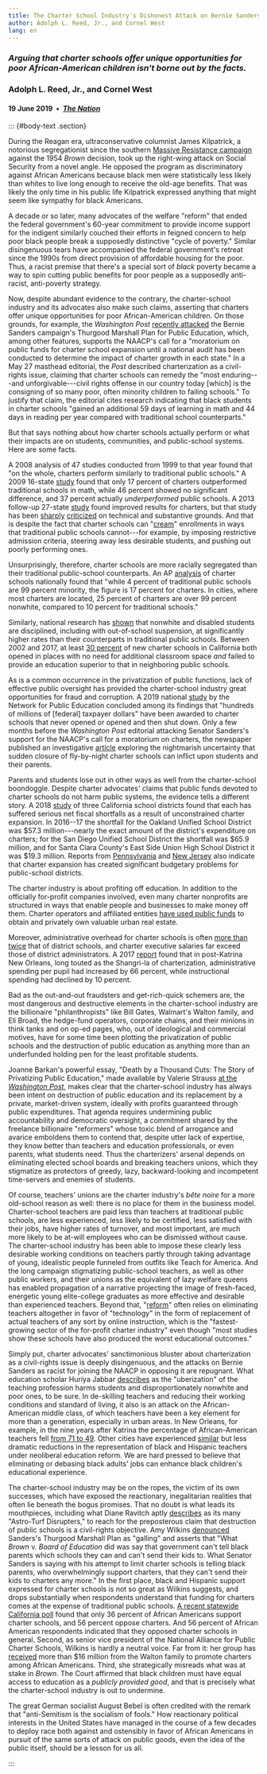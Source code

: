```yaml
---
title: The Charter School Industry's Dishonest Attack on Bernie Sanders
author: Adolph L. Reed, Jr., and Cornel West
lang: en
---
```


### _Arguing that charter schools offer unique opportunities for poor African-American children isn't borne out by the facts._

### Adolph L. Reed, Jr., and Cornel West

#### 19 June 2019&ensp;&bull;&ensp;[_The Nation_](https://www.thenation.com/article/bernie-sanders-charter-schools/)

::: {#body-text .section}

During the Reagan era, ultraconservative columnist James Kilpatrick, a notorious segregationist since the southern [Massive Resistance campaign](http://civilrights.woodson.virginia.edu/exhibits/show/massive-resistance/overview) against the 1954 _Brown_ decision, took up the right-wing attack on Social Security from a novel angle. He opposed the program as discriminatory against African Americans because black men were statistically less likely than whites to live long enough to receive the old-age benefits. That was likely the only time in his public life Kilpatrick expressed anything that might seem like sympathy for black Americans.

A decade or so later, many advocates of the welfare "reform" that ended the federal government's 60-year commitment to provide income support for the indigent similarly couched their efforts in feigned concern to help poor black people break a supposedly distinctive "cycle of poverty." Similar disingenuous tears have accompanied the federal government's retreat since the 1990s from direct provision of affordable housing for the poor. Thus, a racist premise that there's a special sort of _black_ poverty became a way to spin cutting public benefits for poor people as a supposedly anti-racist, anti-poverty strategy.

Now, despite abundant evidence to the contrary, the charter-school industry and its advocates also make such claims, asserting that charters offer unique opportunities for poor African-American children. On those grounds, for example, the _Washington Post_ [recently attacked](https://www.washingtonpost.com/opinions/theres-nothing-progressive-about-strangling-charter-schools/2019/05/27/acb80baa-7bfb-11e9-a5b3-34f3edf1351e_story.html) the Bernie Sanders campaign's Thurgood Marshall Plan for Public Education, which, among other features, supports the NAACP's call for a "moratorium on public funds for charter school expansion until a national audit has been conducted to determine the impact of charter growth in each state." In a May 27 masthead editorial, the _Post_ described charterization as a civil-rights issue, claiming that charter schools can remedy the "most enduring---and unforgivable---civil rights offense in our country today \[which\] is the consigning of so many poor, often minority children to failing schools." To justify that claim, the editorial cites research indicating that black students in charter schools "gained an additional 59 days of learning in math and 44 days in reading per year compared with traditional school counterparts."

But that says nothing about how charter schools actually perform or what their impacts are on students, communities, and public-school systems. Here are some facts.

A 2008 analysis of 47 studies conducted from 1999 to that year found that "on the whole, charters perform similarly to traditional public schools." A 2009 16-state [study](https://credo.stanford.edu/sites/g/files/sbiybj6481/f/multiple_choice_executive_summary.pdf) found that only 17 percent of charters outperformed traditional schools in math, while 46 percent showed no significant difference, and 37 percent actually _underperformed_ public schools. A 2013 follow-up 27-state [study](https://credo.stanford.edu/sites/g/files/sbiybj6481/f/ncss_2013_executive_summary.pdf) found improved results for charters, but that study has been [sharply](https://nepc.colorado.edu/sites/default/files/ttr-_credo2013.pdf) [criticized](https://www.huffpost.com/entry/new-orleans-charter-schools-problems-exposed-at-naacp_b_58ff4297e4b0c13feaa5c810) on technical and substantive grounds. And that is despite the fact that charter schools can "[cream](https://nepc.colorado.edu/publication/TCR-Dirty-Dozen)" enrollments in ways that traditional public schools cannot---for example, by imposing restrictive admission criteria, steering away less desirable students, and pushing out poorly performing ones.

Unsurprisingly, therefore, charter schools are more racially segregated than their traditional public-school counterparts. An AP [analysis](https://www.apnews.com/e9c25534dfd44851a5e56bd57454b4f5) of charter schools nationally found that "while 4 percent of traditional public schools are 99 percent minority, the figure is 17 percent for charters. In cities, where most charters are located, 25 percent of charters are over 99 percent nonwhite, compared to 10 percent for traditional schools."

Similarly, national research has [shown](https://www.laprogressive.com/charters-suspend-black-students/) that nonwhite and disabled students are disciplined, including with out-of-school suspension, at significantly higher rates than their counterparts in traditional public schools. Between 2002 and 2017, at least [30 percent](https://www.inthepublicinterest.org/wp-content/uploads/FINAL_ITPI_SpendingBlind_April2017.pdf) of new charter schools in California both opened in places with no need for additional classroom space _and_ failed to provide an education superior to that in neighboring public schools.

As is a common occurrence in the privatization of public functions, lack of effective public oversight has provided the charter-school industry great opportunities for fraud and corruption. A 2019 national [study](https://networkforpubliceducation.org/asleepatthewheel/) by the Network for Public Education concluded among its findings that "hundreds of millions of \[federal\] taxpayer dollars" have been awarded to charter schools that never opened or opened and then shut down. Only a few months before the _Washington Post_ editorial attacking Senator Sanders's support for the NAACP's call for a moratorium on charters, the newspaper published an investigative [article](https://www.washingtonpost.com/local/education/its-absolutely-terrible-when-a-charter-school-closes-what-happens-to-the-kids/2019/01/31/d786350a-1a9e-11e9-88fe-f9f77a3bcb6c_story.html) exploring the nightmarish uncertainty that sudden closure of fly-by-night charter schools can inflict upon students and their parents.

Parents and students lose out in other ways as well from the charter-school boondoggle. Despite charter advocates' claims that public funds devoted to charter schools do not harm public systems, the evidence tells a different story. A 2018 [study](https://www.inthepublicinterest.org/wp-content/uploads/ITPI_Breaking_Point_May2018FINAL.pdf) of three California school districts found that each has suffered serious net fiscal shortfalls as a result of unconstrained charter expansion. In 2016--17 the shortfall for the Oakland Unified School District was \$57.3 million---nearly the exact amount of the district's expenditure on charters; for the San Diego Unified School District the shortfall was \$65.9 million, and for Santa Clara County's East Side Union High School District it was \$19.3 million. Reports from [Pennsylvania](https://triblive.com/news/pennsylvania/school-finance-experts-call-for-charter-school-funding-reforms/) and [New Jersey](https://www.northjersey.com/in-depth/news/watchdog/2019/03/27/nj-charter-schools-nj-tax-money-disappearing/2139903002/) also indicate that charter expansion has created significant budgetary problems for public-school districts.

The charter industry is about profiting off education. In addition to the officially for-profit companies involved, even many charter nonprofits are structured in ways that enable people and businesses to make money off them. Charter operators and affiliated entities [have used public funds](https://www.inthepublicinterest.org/wp-content/uploads/FINAL_ITPI_SpendingBlind_April2017.pdf) to obtain and privately own valuable urban real estate.

Moreover, administrative overhead for charter schools is often [more than twice](https://nepc.colorado.edu/publication/charter-revenue) that of district schools, and charter executive salaries far exceed those of district administrators. A 2017 [report](https://thelensnola.org/2017/01/17/study-says-new-orleans-schools-spend-more-on-administration-and-less-on-teaching-after-charter-transformation/) found that in post-Katrina New Orleans, long touted as the Shangri-la of charterization, administrative spending per pupil had increased by 66 percent, while instructional spending had declined by 10 percent.

Bad as the out-and-out fraudsters and get-rich-quick schemers are, the most dangerous and destructive elements in the charter-school industry are the billionaire "philanthropists" like Bill Gates, Walmart's Walton family, and Eli Broad, the hedge-fund operators, corporate chains, and their minions in think tanks and on op-ed pages, who, out of ideological and commercial motives, have for some time been plotting the privatization of public schools and the destruction of public education as anything more than an underfunded holding pen for the least profitable students.

Joanne Barkan's powerful essay, "Death by a Thousand Cuts: The Story of Privatizing Public Education," made available by Valerie Strauss [at the _Washington Post_](https://www.washingtonpost.com/news/answer-sheet/wp/2018/05/30/what-and-who-is-fueling-the-movement-to-privatize-public-education-and-why-you-should-care/), makes clear that the charter-school industry has always been intent on destruction of public education and its replacement by a private, market-driven system, ideally with profits guaranteed through public expenditures. That agenda requires undermining public accountability and democratic oversight, a commitment shared by the freelance billionaire "reformers" whose toxic blend of arrogance and avarice emboldens them to contend that, despite utter lack of expertise, they know better than teachers and education professionals, or even parents, what students need. Thus the charterizers' arsenal depends on eliminating elected school boards and breaking teachers unions, which they stigmatize as protectors of greedy, lazy, backward-looking and incompetent time-servers and enemies of students.

Of course, teachers' unions are the charter industry's _bête noire_ for a more old-school reason as well: there is no place for them in the business model. Charter-school teachers are paid less than teachers at traditional public schools, are less experienced, less likely to be certified, less satisfied with their jobs, have higher rates of turnover, and most important, are much more likely to be at-will employees who can be dismissed without cause. The charter-school industry has been able to impose these clearly less desirable working conditions on teachers partly through taking advantage of young, idealistic people funneled from outfits like Teach for America. And the long campaign stigmatizing public-school teachers, as well as other public workers, and their unions as the equivalent of lazy welfare queens has enabled propagation of a narrative projecting the image of fresh-faced, energetic young elite-college graduates as more effective and desirable than experienced teachers. Beyond that, "[reform](https://www.thenation.com/article/what-happens-when-your-teacher-robot/)" often relies on eliminating teachers altogether in favor of "technology" in the form of replacement of actual teachers of any sort by online instruction, which is the "fastest-growing sector of the for-profit charter industry" even though "most studies show these schools have also produced the worst educational outcomes."

Simply put, charter advocates' sanctimonious bluster about charterization as a civil-rights issue is deeply disingenuous, and the attacks on Bernie Sanders as racist for joining the NAACP in opposing it are repugnant. What education scholar Huriya Jabbar [describes](https://thehill.com/opinion/education/411750-charter-schools-uberization-of-teaching-profession-hurts-kids-too) as the "uberization" of the teaching profession harms students and disproportionately nonwhite and poor ones, to be sure. In de-skilling teachers and reducing their working conditions and standard of living, it also is an attack on the African-American middle class, of which teachers have been a key element for more than a generation, especially in urban areas. In New Orleans, for example, in the nine years after Katrina the percentage of African-American teachers fell [from 71 to 49](https://educationresearchalliancenola.org/files/publications/ERA1506-Policy-Brief-Teacher-Workforce-Cover.pdf). Other cities have experienced [similar](https://www.bettergov.org/news/declining-numbers-of-black-teachers-at-cps/) but less dramatic reductions in the representation of black and Hispanic teachers under neoliberal education reform. We are hard pressed to believe that eliminating or debasing black adults' jobs can enhance black children's educational experience.

The charter-school industry may be on the ropes, the victim of its own successes, which have exposed the reactionary, inegalitarian realities that often lie beneath the bogus promises. That no doubt is what leads its mouthpieces, including what Diane Ravitch aptly [describes](https://dianeravitch.net/2019/06/05/mercedes-schneider-the-walton-foundation-funds-a-new-grassroots-initiative/) as its many "Astro-Turf Disrupters," to reach for the preposterous claim that destruction of public schools is a civil-rights objective. Amy Wilkins [denounced](https://www.nytimes.com/2019/05/23/us/politics/bernie-sanders-charter-schools.html) Sanders's Thurgood Marshall Plan as "galling" and asserts that "What _Brown_ v. _Board of Education_ did was say that government can't tell black parents which schools they can and can't send their kids to. What Senator Sanders is saying with his attempt to limit charter schools is telling black parents, who overwhelmingly support charters, that they can't send their kids to charters any more." In the first place, black and Hispanic support expressed for charter schools is not so great as Wilkins suggests, and drops substantially when respondents understand that funding for charters comes at the expense of traditional public schools. [A recent statewide California poll](https://www.ppic.org/publication/ppic-statewide-survey-californians-and-education-april-2019/) found that only 36 percent of African Americans support charter schools, and 56 percent oppose charters. And 56 percent of African American respondents indicated that they opposed charter schools in general. Second, as senior vice president of the National Alliance for Public Charter Schools, Wilkins is hardly a neutral voice. Far from it: her group has [received](https://www.usnews.com/news/us/articles/2018-12-24/walmart-heirs-promote-charter-schools-among-black-community) more than \$16 million from the Walton family to promote charters among African Americans. Third, she strategically misreads what was at stake in _Brown_. The Court affirmed that black children must have equal access to education as a _publicly provided good_, and that is precisely what the charter-school industry is out to undermine.

The great German socialist August Bebel is often credited with the remark that "anti-Semitism is the socialism of fools." How reactionary political interests in the United States have managed in the course of a few decades to deploy race both against and ostensibly in favor of African Americans in pursuit of the same sorts of attack on public goods, even the idea of the public itself, should be a lesson for us all.

:::
